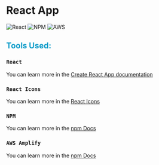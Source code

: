 # React App

<!-- https://github.com/Ileriayo/markdown-badges -->
![React](https://img.shields.io/badge/react-%2320232a.svg?style=for-the-badge&logo=react&logoColor=%2361DAFB)
![NPM](https://img.shields.io/badge/NPM-%23CB3837.svg?style=for-the-badge&logo=npm&logoColor=white)
![AWS](https://img.shields.io/badge/AWS-%23FF9900.svg?style=for-the-badge&logo=amazon-aws&logoColor=white)

## <font color="#149eca">**Tools Used:**</font>



### `React`
You can learn more in the [Create React App documentation](https://facebook.github.io/create-react-app/docs/getting-started)
### `React Icons`
You can learn more in the [React Icons](https://www.npmjs.com/package/react-icons)
### `NPM`
You can learn more in the [npm Docs](https://docs.npmjs.com/)
### `AWS Amplify`
You can learn more in the [npm Docs](https://aws.amazon.com/amplify/)

